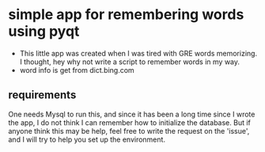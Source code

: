 # simple app for remembering words using pyqt

* This little app was created when I was tired with GRE words memorizing. I thought, hey why not write a script to remember words in my way. 
* word info is get from dict.bing.com

## requirements 

One needs Mysql to run this, and since it has been a long time since I wrote the app, I do not think I can remember how to initialize the database. But if anyone think this may be help, feel free to write the request on the 'issue', and I will try to help you set up the environment.
